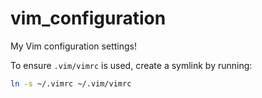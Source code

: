 # vim_configuration
My Vim configuration settings!

To ensure `.vim/vimrc` is used, create a symlink by running:
```BASH
ln -s ~/.vimrc ~/.vim/vimrc
```
